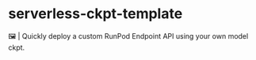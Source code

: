 # serverless-ckpt-template
🖼️ | Quickly deploy a custom RunPod Endpoint API using your own model ckpt. 
